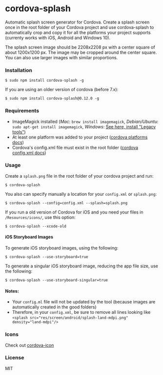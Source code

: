 # cordova-splash

Automatic splash screen generator for Cordova. Create a splash screen once in the root folder of your Cordova project and use cordova-splash to automatically crop and copy it for all the platforms your project supports (currenty works with iOS, Android and Windows 10).

The splash screen image should be 2208x2208 px with a center square of about 1200x1200 px. The image may be cropped around the center square. You can also use larger images with similar proportions.

### Installation

    $ sudo npm install cordova-splash -g

If you are using an older version of cordova (before 7.x):

    $ sudo npm install cordova-splash@0.12.0 -g

### Requirements

- ImageMagick installed (*Mac*: `brew install imagemagick`, *Debian/Ubuntu*: `sudo apt-get install imagemagick`, *Windows*: [See here, install "Legacy tools"](http://www.imagemagick.org/script/binary-releases.php#windows))
- At least one platform was added to your project ([cordova platforms docs](http://cordova.apache.org/docs/en/edge/guide_platforms_index.md.html#Platform%20Guides))
- Cordova's config.xml file must exist in the root folder ([cordova config.xml docs](http://cordova.apache.org/docs/en/edge/config_ref_index.md.html#The%20config.xml%20File))

### Usage

Create a `splash.png` file in the root folder of your cordova project and run:

    $ cordova-splash

You also can specify manually a location for your `config.xml` or `splash.png`:

    $ cordova-splash --config=config.xml --splash=splash.png

If you run a old version of Cordova for iOS and you need your files in `/Resources/icons/`, use this option:

    $ cordova-splash --xcode-old

#### iOS Storyboard Images

To generate iOS storyboard images, using the following:

    $ cordova-splash --use-storyboard=true

To generate a singular iOS storyboard image, reducing the app file size, use the following:

    $ cordova-splash --use-storyboard-singular=true

#### Notes:

- Your `config.ml` file will not be updated by the tool (because images are automatically created in the good folders)
- Therefore, in your `config.xml`, be sure to remove all lines looking like `<splash src="res/screen/android/splash-land-mdpi.png" density="land-mdpi"/>`

### Icons

Check out [cordova-icon](https://github.com/AlexDisler/cordova-icon)

### License

MIT
